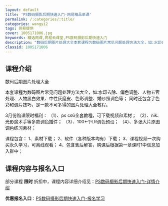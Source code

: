 ```yaml
---
layout: default
title: 'PS数码摄影后期快速入门-网易精品单课'
permalink: /:categories/:title/
categories: wangyi2
tags: 网易提供
cover: 1005171006.jpg
keywords: 精选网课,网易云课堂,PS数码摄影后期快速入门
description: "数码后期图片处理大全本套课程为数码图片常见问题处理方法大全，如:水印去除、偏色调整、人物五官处理、人物黑白效果、中性灰磨皮、色彩调整、婚纱照调色等；同时还包含了色彩和调片技巧，是一款不可多得"
classid: 1005171006
---
```


## 课程介绍

数码后期图片处理大全       
               


本套课程为数码图片常见问题处理方法大全，如:水印去除、偏色调整、人物五官处理、人物黑白效果、中性灰磨皮、色彩调整、婚纱照调色等；
同时还包含了色彩和调片技巧，是一款不可多得的图片处理大全教程。

3月份购课限时福利：
（1）、ps cs6全套教程，可下载视频和素材；
（2）、nik、光影魔术手等多款调色插件；
（3）、100+个LR调色预设；
（4）、多张大片原图调色练习素材；

课程包含：
1、素材下载；
2、软件（各种版本均有）下载；
3、课程视频一次购买永久学习，可离线观看；
4、包含售后解答，购课后根据第一章课时1中信息加入群中；

## 课程内容与报名入口

部分课程 **限时** 折扣中，课程内容详细介绍见：[PS数码摄影后期快速入门-详情介绍](https://study.163.com/course/introduction/1005171006.htm?share=1&shareId=1025206652&utm_campaign=share&utm_medium=iphoneShare&utm_source=&utm_u=1025206652)

**优惠报名入口**：[PS数码摄影后期快速入门-报名学习](https://study.163.com/course/introduction/1005171006.htm?share=1&shareId=1025206652&utm_campaign=share&utm_medium=iphoneShare&utm_source=&utm_u=1025206652)

